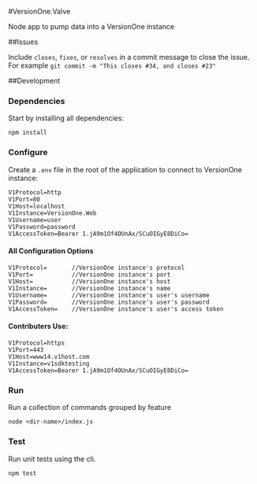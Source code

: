 #VersionOne.Valve

Node app to pump data into a VersionOne instance

##Issues

Include `closes`, `fixes`, or `resolves` in a commit message to close the issue.
For example `git commit -m "This closes #34, and closes #23"`

##Development

### Dependencies
Start by installing all dependencies:
```
npm install
```

### Configure
Create a `.env` file in the root of the application to connect to VersionOne instance:

```
V1Protocol=http
V1Port=80
V1Host=localhost
V1Instance=VersionOne.Web
V1Username=user
V1Password=password
V1AccessToken=Bearer 1.jA9m1Of4OUnAx/SCuOIGyE8DiCo=
```

#### All Configuration Options
```
V1Protocol=       //VersionOne instance's protocol
V1Port=           //VersionOne instance's port
V1Host=           //VersionOne instance's host
V1Instance=       //VersionOne instance's name
V1Username=       //VersionOne instance's user's username
V1Password=       //VersionOne instance's user's password
V1AccessToken=    //VersionOne instance's user's access token
```

#### Contributers Use:
```
V1Protocol=https
V1Port=443
V1Host=www14.v1host.com
V1Instance=v1sdktesting
V1AccessToken=Bearer 1.jA9m1Of4OUnAx/SCuOIGyE8DiCo=
```

### Run
Run a collection of commands grouped by feature
```
node <dir-name>/index.js
```

### Test
Run unit tests using the cli.
```
npm test
```